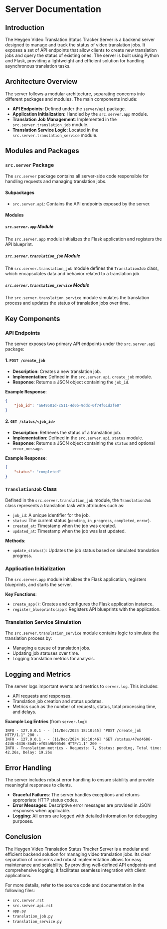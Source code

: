 # Server Documentation

## Introduction

The Heygen Video Translation Status Tracker Server is a backend server designed to manage and track the status of video translation jobs. It exposes a set of API endpoints that allow clients to create new translation jobs and query the status of existing ones. The server is built using Python and Flask, providing a lightweight and efficient solution for handling asynchronous translation tasks.

## Architecture Overview

The server follows a modular architecture, separating concerns into different packages and modules. The main components include:

-   **API Endpoints**: Defined under the `server/api` package.
-   **Application Initialization**: Handled by the `src.server.app` module.
-   **Translation Job Management**: Implemented in the `src.server.translation_job` module.
-   **Translation Service Logic**: Located in the `src.server.translation_service` module.

## Modules and Packages

### `src.server` Package

The `src.server` package contains all server-side code responsible for handling requests and managing translation jobs.

#### Subpackages

-   `src.server.api`: Contains the API endpoints exposed by the server.

#### Modules

##### `src.server.app` Module

The `src.server.app` module initializes the Flask application and registers the API blueprint.

##### `src.server.translation_job` Module

The `src.server.translation_job` module defines the `TranslationJob` class, which encapsulates data and behavior related to a translation job.

##### `src.server.translation_service` Module

The `src.server.translation_service` module simulates the translation process and updates the status of translation jobs over time.

## Key Components

### API Endpoints

The server exposes two primary API endpoints under the `src.server.api` package:

#### 1. `POST /create_job`

-   **Description**: Creates a new translation job.
-   **Implementation**: Defined in the `src.server.api.create_job` module.
-   **Response**: Returns a JSON object containing the `job_id`.

**Example Response**:

```json
{
    "job_id": "a649581d-c511-4d0b-9ddc-0f74f61d2fe0"
}
```


#### 2. `GET /status/<job_id>`

-   **Description**: Retrieves the status of a translation job.
-   **Implementation**: Defined in the `src.server.api.status` module.
-   **Response**: Returns a JSON object containing the `status` and optional `error_message`.

**Example Response**:

```json
{
    "status": "completed"
}
```

### `TranslationJob` Class

Defined in the `src.server.translation_job` module, the `TranslationJob` class represents a translation task with attributes such as:

-   `job_id`: A unique identifier for the job.
-   `status`: The current status (`pending`, `in_progress`, `completed`, `error`).
-   `created_at`: Timestamp when the job was created.
-   `updated_at`: Timestamp when the job was last updated.

**Methods**:

-   `update_status()`: Updates the job status based on simulated translation progress.

### Application Initialization

The `src.server.app` module initializes the Flask application, registers blueprints, and starts the server.

**Key Functions**:

-   `create_app()`: Creates and configures the Flask application instance.
-   `register_blueprints(app)`: Registers API blueprints with the application.

### Translation Service Simulation

The `src.server.translation_service` module contains logic to simulate the translation process by:

-   Managing a queue of translation jobs.
-   Updating job statuses over time.
-   Logging translation metrics for analysis.

## Logging and Metrics

The server logs important events and metrics to `server.log`. This includes:

-   API requests and responses.
-   Translation job creation and status updates.
-   Metrics such as the number of requests, status, total processing time, and delays.

**Example Log Entries** (from `server.log`):

```
INFO - 127.0.0.1 - - [11/Dec/2024 18:10:45] "POST /create_job HTTP/1.1" 200 -
INFO - 127.0.0.1 - - [11/Dec/2024 18:10:46] "GET /status/47ed4606-42d6-4436-8bd5-ef05a9b90546 HTTP/1.1" 200 -
INFO - Translation metrics - Requests: 7, Status: pending, Total time: 42.26s, Delay: 19.26s
```

## Error Handling

The server includes robust error handling to ensure stability and provide meaningful responses to clients.

-   **Graceful Failures**: The server handles exceptions and returns appropriate HTTP status codes.
-   **Error Messages**: Descriptive error messages are provided in JSON responses when applicable.
-   **Logging**: All errors are logged with detailed information for debugging purposes.

## Conclusion

The Heygen Video Translation Status Tracker Server is a modular and efficient backend solution for managing video translation jobs. Its clear separation of concerns and robust implementation allows for easy maintenance and scalability. By providing well-defined API endpoints and comprehensive logging, it facilitates seamless integration with client applications.

For more details, refer to the source code and documentation in the following files:

-   `src.server.rst`
-   `src.server.api.rst`
-   `app.py`
-   `translation_job.py`
-   `translation_service.py`

